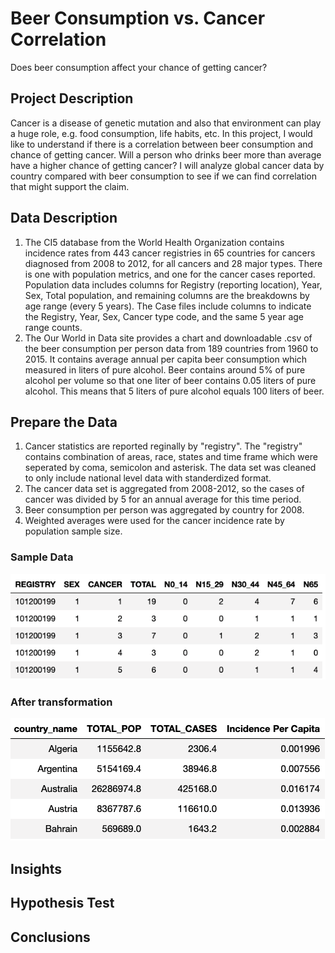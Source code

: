 # Beer Consumption vs. Cancer Correlation
Does beer consumption affect your chance of getting cancer?

## Project Description
Cancer is a disease of genetic mutation and also that environment can play a huge role, e.g. food consumption, life habits, etc. In this project, I would like to understand if there is a correlation between beer consumption and chance of getting cancer. Will a person who drinks beer more than average have a higher chance of getting cancer? I will analyze global cancer data by country compared with beer consumption to see if we can find correlation that might support the claim.

## Data Description
1. The CI5 database from the World Health Organization contains incidence rates from 443 cancer registries in 65 countries for cancers diagnosed from 2008 to 2012, for all cancers and 28 major types. There is one with population metrics, and one for the cancer cases reported. Population data includes columns for Registry (reporting location), Year, Sex, Total population, and remaining columns are the breakdowns by age range (every 5 years). The Case files include columns to indicate the Registry, Year, Sex, Cancer type code, and the same 5 year age range counts.
2. The Our World in Data site provides a chart and downloadable .csv of the beer consumption per person data from 189 countries from 1960 to 2015. It contains average annual per capita beer consumption which measured in liters of pure alcohol. Beer contains around 5% of pure alcohol per volume so that one liter of beer contains 0.05 liters of pure alcohol. This means that 5 liters of pure alcohol equals 100 liters of beer.

## Prepare the Data
1. Cancer statistics are reported reginally by "registry". The "registry" contains combination of areas, race, states and time frame which were seperated by coma, semicolon and asterisk. The data set was cleaned to only include national level data with standerdized format.
2. The cancer data set is aggregated from 2008-2012, so the cases of cancer was divided by 5 for an annual average for this time period.
3. Beer consumption per person was aggregated by country for 2008.
4. Weighted averages were used for the cancer incidence rate by population sample size.

### Sample Data
![](images/DataBeforeCleaning.png)

### After transformation
![](images/DataAfterCleaning.png)

## Insights

## Hypothesis Test

## Conclusions
